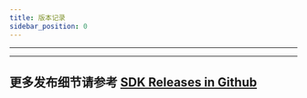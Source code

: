 ```yaml
---
title: 版本记录
sidebar_position: 0
---
```

----


---
## 更多发布细节请参考 [SDK Releases in Github](https://github.com/growingio/growingio-sdk-ios-autotracker/releases)
